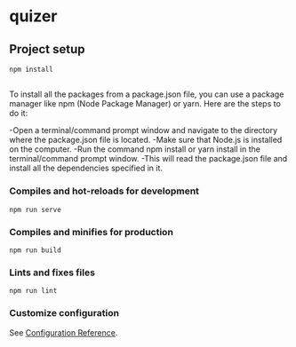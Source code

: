 # quizer

## Project setup
```
npm install
```

##
To install all the packages from a package.json file, you can use a package manager like npm (Node Package Manager) or yarn. Here are the steps to do it:

-Open a terminal/command prompt window and navigate to the directory where the package.json file is located.
-Make sure that Node.js is installed on the computer.
-Run the command npm install or yarn install in the terminal/command prompt window.
-This will read the package.json file and install all the dependencies specified in it.

### Compiles and hot-reloads for development
```
npm run serve
```

### Compiles and minifies for production
```
npm run build
```

### Lints and fixes files
```
npm run lint
```

### Customize configuration
See [Configuration Reference](https://cli.vuejs.org/config/).
